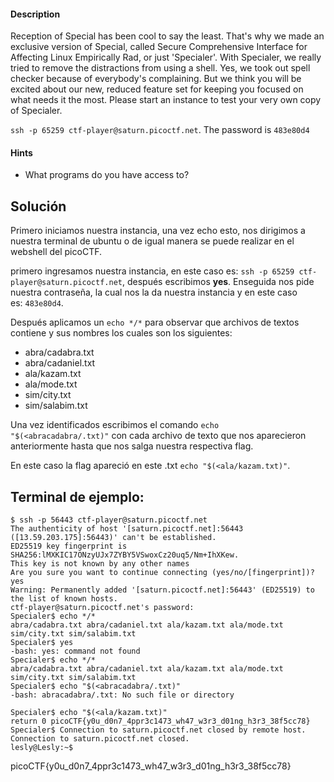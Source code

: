 #### Description

[](https://github.com/JazSparrow/Hacking-notes-2025/blob/main/Hacking-notes-2025/PicoCTF/Primer%20Examen%20Parcial/Parte%201%20-%20General%20Skills/10_Specialer.md#description)

Reception of Special has been cool to say the least. That's why we made an exclusive version of Special, called Secure Comprehensive Interface for Affecting Linux Empirically Rad, or just 'Specialer'. With Specialer, we really tried to remove the distractions from using a shell. Yes, we took out spell checker because of everybody's complaining. But we think you will be excited about our new, reduced feature set for keeping you focused on what needs it the most. Please start an instance to test your very own copy of Specialer.

`ssh -p 65259 ctf-player@saturn.picoctf.net`. The password is `483e80d4`

#### Hints

[](https://github.com/JazSparrow/Hacking-notes-2025/blob/main/Hacking-notes-2025/PicoCTF/Primer%20Examen%20Parcial/Parte%201%20-%20General%20Skills/10_Specialer.md#hints)

- What programs do you have access to?

## Solución

[](https://github.com/JazSparrow/Hacking-notes-2025/blob/main/Hacking-notes-2025/PicoCTF/Primer%20Examen%20Parcial/Parte%201%20-%20General%20Skills/10_Specialer.md#soluci%C3%B3n)

Primero iniciamos nuestra instancia, una vez echo esto, nos dirigimos a nuestra terminal de ubuntu o de igual manera se puede realizar en el webshell del picoCTF.

primero ingresamos nuestra instancia, en este caso es: `ssh -p 65259 ctf-player@saturn.picoctf.net`, después escribimos **yes**. Enseguida nos pide nuestra contraseña, la cual nos la da nuestra instancia y en este caso es: `483e80d4`.

Después aplicamos un `echo */*` para observar que archivos de textos contiene y sus nombres los cuales son los siguientes:

- abra/cadabra.txt
- abra/cadaniel.txt
- ala/kazam.txt
- ala/mode.txt
- sim/city.txt
- sim/salabim.txt

Una vez identificados escribimos el comando `echo "$(<abracadabra/.txt)"` con cada archivo de texto que nos aparecieron anteriormente hasta que nos salga nuestra respectiva flag.

En este caso la flag apareció en este .txt `echo "$(<ala/kazam.txt)"`.

## Terminal de ejemplo:

````
$ ssh -p 56443 ctf-player@saturn.picoctf.net
The authenticity of host '[saturn.picoctf.net]:56443 ([13.59.203.175]:56443)' can't be established.
ED25519 key fingerprint is SHA256:lMXKIC17ONzyUJx7ZYBY5VSwoxCz20uq5/Nm+IhXKew.
This key is not known by any other names
Are you sure you want to continue connecting (yes/no/[fingerprint])? yes
Warning: Permanently added '[saturn.picoctf.net]:56443' (ED25519) to the list of known hosts.
ctf-player@saturn.picoctf.net's password:
Specialer$ echo */*
abra/cadabra.txt abra/cadaniel.txt ala/kazam.txt ala/mode.txt sim/city.txt sim/salabim.txt
Specialer$ yes
-bash: yes: command not found
Specialer$ echo */*
abra/cadabra.txt abra/cadaniel.txt ala/kazam.txt ala/mode.txt sim/city.txt sim/salabim.txt
Specialer$ echo "$(<abracadabra/.txt)"
-bash: abracadabra/.txt: No such file or directory

Specialer$ echo "$(<ala/kazam.txt)"
return 0 picoCTF{y0u_d0n7_4ppr3c1473_wh47_w3r3_d01ng_h3r3_38f5cc78}
Specialer$ Connection to saturn.picoctf.net closed by remote host.
Connection to saturn.picoctf.net closed.
lesly@Lesly:~$
````
picoCTF{y0u_d0n7_4ppr3c1473_wh47_w3r3_d01ng_h3r3_38f5cc78}
